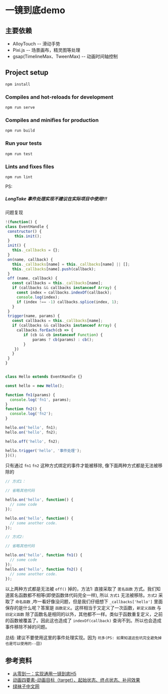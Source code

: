 # 一镜到底demo

## 主要依赖

+ AlloyTouch -- 滑动手势
+ Pixi.js -- 场景画布，精灵图等处理
+ gsap(TimelineMax、TweenMax) -- 动画时间轴控制

## Project setup
```
npm install
```

### Compiles and hot-reloads for development
```
npm run serve
```

### Compiles and minifies for production
```
npm run build
```

### Run your tests
```
npm run test
```

### Lints and fixes files
```
npm run lint
```

PS:
##### LongTake 事件处理实现不建议在实际项目中使用!!!

问题复现
```js
!(function() {
class EventHandle {
 constructor() {
    this.init();
 }
 init() {
   this._callbacks = {};
 }
 on(name, callback) {
   this._callbacks[name] = this._callbacks[name] || [];
   this._callbacks[name].push(callback);
 }
 off (name, callback) {
   const callbacks = this._callbacks[name];
   if (callbacks && callbacks instanceof Array) {
     const index = callbacks.indexOf(callback);
     console.log(index);
     if (index !== -1) callbacks.splice(index, 1);
   }
 }
 trigger(name, params) {
   const callbacks = this._callbacks[name];
   if (callbacks && callbacks instanceof Array) {
     callbacks.forEach(cb => {
        if (cb && cb instanceof Function) {
            params ? cb(params) : cb();
        }
    })
   }
 }
}


class Hello extends EventHandle {}

const hello = new Hello();

function fn1(params) {
  console.log('fn1', params);
}
function fn2() {
  console.log('fn2');
} 

hello.on('hello', fn1);
hello.on('hello', fn2);

hello.off('hello', fn2);

hello.trigger('hello', '事件处理');
})();
```
只有通过 `fn1` `fn2` 这种方式绑定的事件才能被移除, 像下面两种方式都是无法被移除的
```js
// 方式1：

// 省略其他代码

hello.on('hello', function() {
  // some code
});

hello.on('hello', function() {
  // some another code.
});

// 方式2:

// 省略其他代码

hello.on('hello', function fn1() {
  // some code
});
hello.on('hello', function fn2() {
  // some another code.
});
```
以上两种方式都是无法被 `off()` 掉的，方法1: 直接采取了 `匿名函数` 方式。我们知道匿名函数都不相等(即使函数体代码完全一样), 所以 `方式1` 无法被移除。`方式2` 采取了 `命名函数` ,咋一看好像没问题，但是我们仔细想下 `_callbacks['hello']` 里面保存的是什么呢？答案是 `函数定义`。这样相当于又定义了一次函数，`新定义函数` 与 `旧定义函数` 除了函数名是相同的以外，其他都不一样。类似于函数重复定义，之前的函数被覆盖了。因此这也造成了 `indexOf(callback)` 查询不到。所以也会造成事件移除不掉的问题。

总结: 建议不要使用这里的事件处理实现。因为 `坑多(PS: 如果知道这些坑完全避免掉也是可以使用的--囧)`

## 参考资料
+ [从零到一：实现通用一镜到底H5](https://segmentfault.com/a/1190000017848401)
+ [动画四要素-动画目标（target）、起始状态、终点状态、补间效果](https://www.tweenmax.com.cn/api/tweenmax/)
+ [绿袜子中文网](https://www.tweenmax.com.cn)